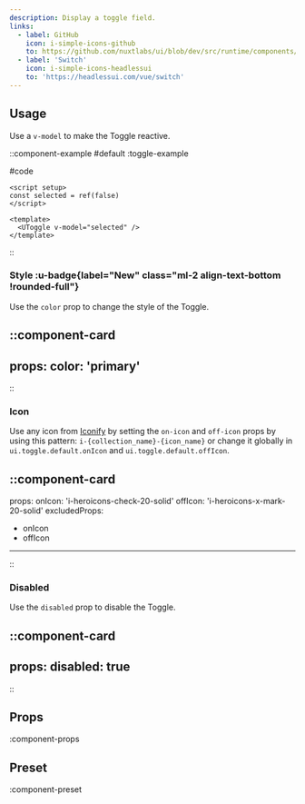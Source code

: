 ```yaml
---
description: Display a toggle field.
links:
  - label: GitHub
    icon: i-simple-icons-github
    to: https://github.com/nuxtlabs/ui/blob/dev/src/runtime/components/forms/Toggle.vue
  - label: 'Switch'
    icon: i-simple-icons-headlessui
    to: 'https://headlessui.com/vue/switch'
---
```


## Usage

Use a `v-model` to make the Toggle reactive.

::component-example
#default
:toggle-example

#code
```vue
<script setup>
const selected = ref(false)
</script>

<template>
  <UToggle v-model="selected" />
</template>
```
::

### Style :u-badge{label="New" class="ml-2 align-text-bottom !rounded-full"}

Use the `color` prop to change the style of the Toggle.

::component-card
---
props:
  color: 'primary'
---
::

### Icon

Use any icon from [Iconify](https://icones.js.org) by setting the `on-icon` and `off-icon` props by using this pattern: `i-{collection_name}-{icon_name}` or change it globally in `ui.toggle.default.onIcon` and `ui.toggle.default.offIcon`.

::component-card
---
props:
  onIcon: 'i-heroicons-check-20-solid'
  offIcon: 'i-heroicons-x-mark-20-solid'
excludedProps:
  - onIcon
  - offIcon
---
::

### Disabled

Use the `disabled` prop to disable the Toggle.

::component-card
---
props:
  disabled: true
---
::


## Props

:component-props

## Preset

:component-preset

